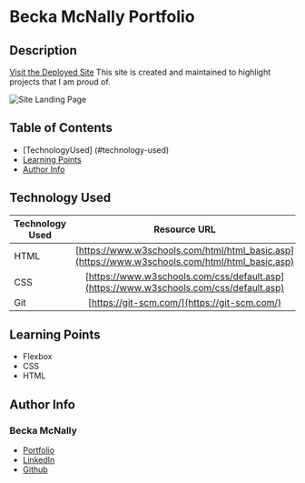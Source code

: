 # Becka McNally Portfolio 
  

## Description 

[Visit the Deployed Site](https://beckamcnally.github.io/beckamcnally/)
This site is created and maintained to highlight projects that I am proud of. 

![Site Landing Page](./images/portfolio.gif)


## Table of Contents 

* [TechnologyUsed] (#technology-used)
* [Learning Points](#learning-points)
* [Author Info](#author-info)


## Technology Used

| Technology Used         | Resource URL           | 
| ------------- |:-------------:| 
| HTML    | [https://www.w3schools.com/html/html_basic.asp](https://www.w3schools.com/html/html_basic.asp) | 
| CSS     | [https://www.w3schools.com/css/default.asp](https://www.w3schools.com/css/default.asp)      |   
| Git | [https://git-scm.com/](https://git-scm.com/)     

## Learning Points 

* Flexbox
* CSS
* HTML

## Author Info

### Becka McNally 

* [Portfolio](https://beckamcnally.github.io/beckamcnally/)
* [LinkedIn](https://www.linkedin.com/in/becka-mcnally-21520670)
* [Github](https://github.com/beckamcnally)
```
